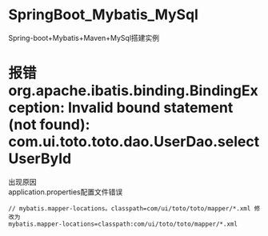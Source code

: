 # SpringBoot_Mybatis_MySql
Spring-boot+Mybatis+Maven+MySql搭建实例

# 报错org.apache.ibatis.binding.BindingException: Invalid bound statement (not found): com.ui.toto.toto.dao.UserDao.selectUserById  
出现原因   
application.properties配置文件错误  
```
// mybatis.mapper-locations。classpath=com/ui/toto/toto/mapper/*.xml 修改为
mybatis.mapper-locations=classpath:com/ui/toto/toto/mapper/*.xml
```